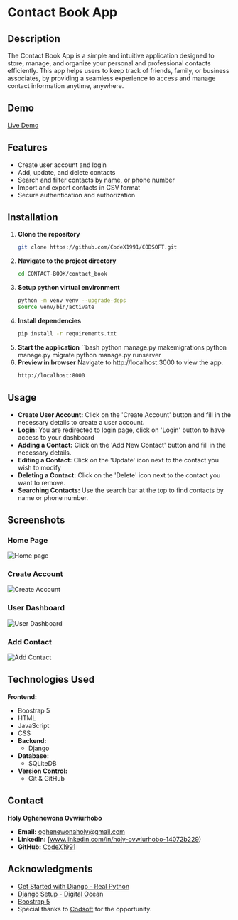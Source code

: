 # Contact Book App
## Description
The Contact Book App is a simple and intuitive application designed to store, manage, and organize your 
personal and professional contacts efficiently. This app helps users to keep track of friends, family, or 
business associates, by providing a seamless experience to access and manage contact information anytime, anywhere.

## Demo
[Live Demo](https://youtu.be/xSLP7f_pulQ?si=StMrbhw9UAZZP4Fl)

## Features
- Create user account and login
- Add, update, and delete contacts
- Search and filter contacts by name, or phone number
- Import and export contacts in CSV format
- Secure authentication and authorization

## Installation
1. **Clone the repository**
   ```bash
   git clone https://github.com/CodeX1991/CODSOFT.git
2. **Navigate to the project directory**
   ```bash
   cd CONTACT-BOOK/contact_book
3. **Setup python virtual environment**
   ```bash
   python -m venv venv --upgrade-deps
   source venv/bin/activate
4. **Install dependencies**
   ```bash
   pip install -r requirements.txt
5. **Start the application**
   ``bash
   python manage.py makemigrations
   python manage.py migrate
   python manage.py runserver
6. **Preview in browser**
   Navigate to http://localhost:3000 to view the app.
   ```bash
   http://localhost:8000
## Usage
- **Create User Account:** Click on the 'Create Account' button and fill in the necessary details to create a user account.
- **Login:** You are redirected to login page, click on 'Login' button to have access to your dashboard
- **Adding a Contact:** Click on the 'Add New Contact' button and fill in the necessary details.
- **Editing a Contact:** Click on the 'Update' icon next to the contact you wish to modify
- **Deleting a Contact:** Click on the 'Delete' icon next to the contact you want to remove.
- **Searching Contacts:** Use the search bar at the top to find contacts by name or phone number.

## Screenshots

### Home Page
![Home page](https://github.com/CodeX1991/CODSOFT/blob/main/CONTACT-BOOK/contact_book/Imges/home.png)

### Create Account
![Create Account](https://github.com/CodeX1991/CODSOFT/blob/main/CONTACT-BOOK/contact_book/Imges/create_account.png)

### User Dashboard
![User Dashboard](https://github.com/CodeX1991/CODSOFT/blob/main/CONTACT-BOOK/contact_book/Imges/dashboard.png)

### Add Contact
![Add Contact](https://github.com/CodeX1991/CODSOFT/blob/main/CONTACT-BOOK/contact_book/Imges/Add_Contact.png)

## Technologies Used
 **Frontend:**
  - Boostrap 5
  - HTML
  - JavaScript
  - CSS
- **Backend:**
  - Django
- **Database:**
  - SQLiteDB
- **Version Control:**
  - Git & GitHub

## Contact
**Holy Oghenewona Ovwiurhobo**
- **Email:** oghenewonaholy@gmail.com
- **LinkedIn:** [www.linkedin.com/in/holy-ovwiurhobo-14072b229)
- **GitHub:** [CodeX1991](https://github.com/CodeX1991)

## Acknowledgments
- [Get Started with Django - Real Python](https://realpython.com/get-started-with-django-1/)
- [Django Setup - Digital Ocean]([https://tailwindcss.com/](https://www.digitalocean.com/community/tutorials/how-to-install-django-and-set-up-a-development-environment-on-ubuntu-20-04))
- [Boostrap 5](https://getbootstrap.com/docs/5.0/getting-started/introduction/)
- Special thanks to [Codsoft](https://www.codsoft.in/) for the opportunity.
